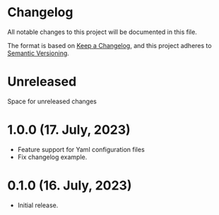 # Changelog

All notable changes to this project will be documented in this file.

The format is based on [Keep a Changelog](https://keepachangelog.com/en/1.0.0/),
and this project adheres to [Semantic Versioning](https://semver.org/spec/v2.0.0.html).

# Unreleased

Space for unreleased changes

# 1.0.0 (17. July, 2023)

- Feature support for Yaml configuration files
- Fix changelog example.


# 0.1.0 (16. July, 2023)

- Initial release.